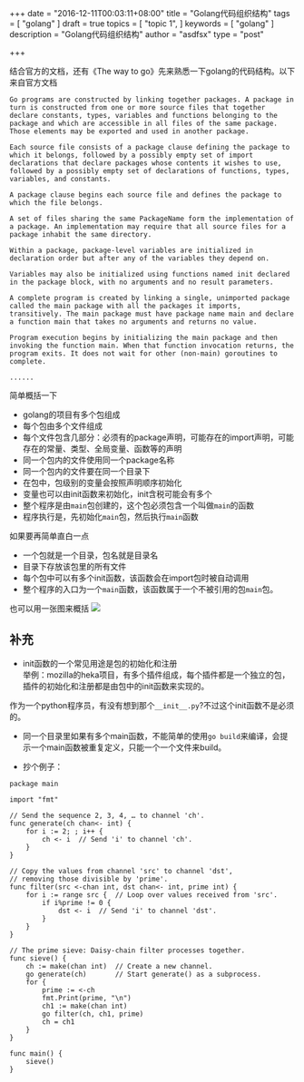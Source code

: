 +++
date = "2016-12-11T00:03:11+08:00"
title = "Golang代码组织结构"
tags = [
  "golang"
]
draft = true
topics = [
  "topic 1",
]
keywords = [
  "golang"
]
description = "Golang代码组织结构"
author = "asdfsx"
type = "post"

+++

结合官方的文档，还有《The way to go》先来熟悉一下golang的代码结构。以下来自官方文档

```
Go programs are constructed by linking together packages. A package in turn is constructed from one or more source files that together declare constants, types, variables and functions belonging to the package and which are accessible in all files of the same package. Those elements may be exported and used in another package.

Each source file consists of a package clause defining the package to which it belongs, followed by a possibly empty set of import declarations that declare packages whose contents it wishes to use, followed by a possibly empty set of declarations of functions, types, variables, and constants.

A package clause begins each source file and defines the package to which the file belongs.

A set of files sharing the same PackageName form the implementation of a package. An implementation may require that all source files for a package inhabit the same directory.

Within a package, package-level variables are initialized in declaration order but after any of the variables they depend on.

Variables may also be initialized using functions named init declared in the package block, with no arguments and no result parameters.

A complete program is created by linking a single, unimported package called the main package with all the packages it imports, transitively. The main package must have package name main and declare a function main that takes no arguments and returns no value.

Program execution begins by initializing the main package and then invoking the function main. When that function invocation returns, the program exits. It does not wait for other (non-main) goroutines to complete.

......
```

简单概括一下

- golang的项目有多个包组成  
- 每个包由多个文件组成  
- 每个文件包含几部分：必须有的package声明，可能存在的import声明，可能存在的常量、类型、全局变量、函数等的声明
- 同一个包内的文件使用同一个package名称
- 同一个包内的文件要在同一个目录下
- 在包中，包级别的变量会按照声明顺序初始化
- 变量也可以由init函数来初始化，init含税可能会有多个
- 整个程序是由`main`包创建的，这个包必须包含一个叫做`main`的函数
- 程序执行是，先初始化`main`包，然后执行`main`函数

如果要再简单直白一点

- 一个包就是一个目录，包名就是目录名
- 目录下存放该包里的所有文件
- 每个包中可以有多个init函数，该函数会在import包时被自动调用
- 整个程序的入口为一个`main`函数，该函数属于一个不被引用的包`main`包。

也可以用一张图来概括
![](http://ohrdj7osp.bkt.clouddn.com/20150416173122272.png)


补充
----
* init函数的一个常见用途是包的初始化和注册  
举例：mozilla的heka项目，有多个插件组成，每个插件都是一个独立的包，插件的初始化和注册都是由包中的init函数来实现的。

作为一个python程序员，有没有想到那个`__init__.py`?不过这个init函数不是必须的。

* 同一个目录里如果有多个main函数，不能简单的使用`go build`来编译，会提示一个main函数被重复定义，只能一个一个文件来build。

* 抄个例子：

```
package main

import "fmt"

// Send the sequence 2, 3, 4, … to channel 'ch'.
func generate(ch chan<- int) {
	for i := 2; ; i++ {
		ch <- i  // Send 'i' to channel 'ch'.
	}
}

// Copy the values from channel 'src' to channel 'dst',
// removing those divisible by 'prime'.
func filter(src <-chan int, dst chan<- int, prime int) {
	for i := range src {  // Loop over values received from 'src'.
		if i%prime != 0 {
			dst <- i  // Send 'i' to channel 'dst'.
		}
	}
}

// The prime sieve: Daisy-chain filter processes together.
func sieve() {
	ch := make(chan int)  // Create a new channel.
	go generate(ch)       // Start generate() as a subprocess.
	for {
		prime := <-ch
		fmt.Print(prime, "\n")
		ch1 := make(chan int)
		go filter(ch, ch1, prime)
		ch = ch1
	}
}

func main() {
	sieve()
}
```